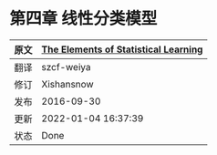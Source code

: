 # 第四章 线性分类模型


| 原文   | [The Elements of Statistical Learning](https://web.stanford.edu/~hastie/ElemStatLearn/printings/ESLII_print12.pdf) |
| --- | ---------------------------------------- |
| 翻译 | szcf-weiya                               |  
| 修订 | Xishansnow                               | 
| 发布 | 2016-09-30                               | 
| 更新 | 2022-01-04 16:37:39                      | 
| 状态 | Done                                     | 

